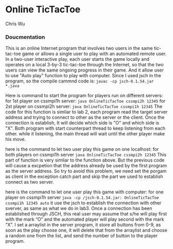 # Online TicTacToe
Chris Wu
### Doucmentation
This is an online Internet program that involves two users in the same tic-tac-toe game or allows a single user to play with an automated remote user. In a two-user interactive play, each user starts the game locally and operates on a local 3-by-3 tic-tac-toe through the Internet, so that the two users can view the same ongoing progress in their game. And it allow user to use "Auto play" function to play with computer. Since I used jsch in the program, so the compile cammnd code is:  `javac -cp jsch-0.1.54.jar *.java`

Here is command to start the program for players run on different servers:
for 1st player on cssmpi1h server:  `java OnlineTicTacToe cssmpi2h 12345`
for 2st player on cssmpi2h server: `java OnlineTicTacToe cssmpi1h 12345`
The code for this function is simliar to lab 2, each program read the target server address and trying to connect to other as the server or the client.  Once the connection is establish, It will decide which side is "O" and which side is "X". Both program with start counterpart thread to keep listening from each other. while it listening, the main thread will wait until the other player make his move.


here is the command to let two user play this game on one localhost:
for both players on cssmpi1h server `java OnlineTicTacToe cssmpi2h 12345`
This part of function is very simliar to the function above. But the previous code will cause a excpetion that the address already be used by the first program as the server address. So try to avoid this problem, we need set the porgam as client in the exception catch part and skip the part we used to establish connect as two server. 



here is the command to let one user play this game with computer:
for one player on cssmpi1h server `java -cp /jsch-0.1.54.jar: OnlineTicTacToe cssmpi1h 12345 auto`
it use the jsch to establish the connection with other sverver, as same as what we do in lab3. Once a connection has been established through JSCH, this real user may assume that s/he will play first with the mark “O” and the automated player will play second with the mark “X”. I set a arraylist in the server program, it store all buttons from 0-9, as soon as the play choose one, it will delete that from the arraylist and choose a random one from the list, and send the number of button to the player program.
